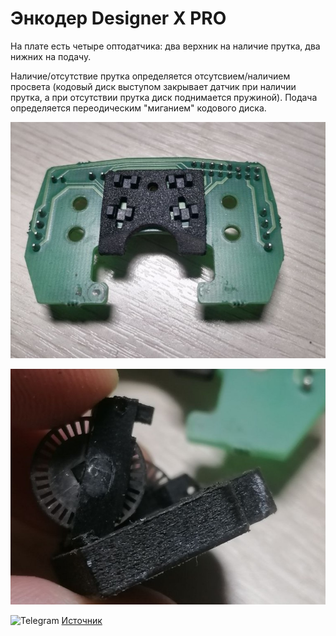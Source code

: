 # Энкодер Designer X PRO

На плате есть четыре оптодатчика: два верхник на наличие прутка, два нижних на подачу. 

Наличие/отсутствие прутка определяется отсутсвием/наличием просвета (кодовый диск выступом закрывает датчик при наличии прутка, а при отсутствии прутка диск поднимается пружиной). Подача определяется переодическим "миганием" кодового диска.

![0_XPRO_энкодер](./img/0_XPRO_энкодер.jpg)

![1_XPRO_энкодер](./img/1_XPRO_энкодер.jpg)


<picture><source media="(prefers-color-scheme: dark)" srcset="https://cdn.simpleicons.org/telegram/white"> <source media="(prefers-color-scheme: light)" srcset="https://cdn.simpleicons.org/telegram/black"> <img src="https://cdn.simpleicons.org/telegram/.svg" alt="Telegram" alight=left height="20" width="20"></picture> [Источник](https://t.me/Picaso3dUnofficial/268485)
